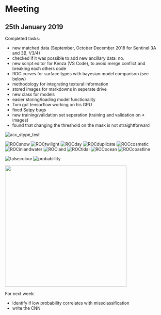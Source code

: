 # Meeting 
## 25th January 2019

Completed tasks:
- new matched data (September, October December 2018 for Sentinel 3A and 3B, V3/4)
- checked if it was possible to add new ancillary data: no.
- new script editor for Kenza (VS Code), to avoid merge conflict and breaking each others code
- ROC curves for surface types with bayesian model comparison (see below)
- methodology for integrating textural information
- stored images for markdowns in seperate drive
- new class for models 
- easier storing/loading model functionality
- Tom got tensorflow working on his GPU 
- fixed Satpy bugs
- new training/validation set seperation (training and validation on ≠ images)
- found that changing the threshold on the mask is not straightforward 

![acc_stype_test](http://www.hep.ph.ic.ac.uk/~kt2015/acc_stype_test2.png)

![ROCsnow](http://www.hep.ph.ic.ac.uk/~kt2015/ROCsnow.png)
![ROCtwilight](http://www.hep.ph.ic.ac.uk/~kt2015/ROCtwilight.png)
![ROCday](http://www.hep.ph.ic.ac.uk/~kt2015/ROCday.png)
![ROCduplicate](http://www.hep.ph.ic.ac.uk/~kt2015/ROCduplicate.png)
![ROCcosmetic](http://www.hep.ph.ic.ac.uk/~kt2015/ROCcosmetic.png)
![ROCinlandwater](http://www.hep.ph.ic.ac.uk/~kt2015/ROCinlandwater.png)
![ROCland](http://www.hep.ph.ic.ac.uk/~kt2015/ROCland.png)
![ROCtidal](http://www.hep.ph.ic.ac.uk/~kt2015/ROCtidal.png)
![ROCocean](http://www.hep.ph.ic.ac.uk/~kt2015/ROCocean.png)
![ROCcoastline](http://www.hep.ph.ic.ac.uk/~kt2015/ROCcoastline.png)

![falsecolour](http://www.hep.ph.ic.ac.uk/~kt2015/FCI.png)
![probabillity](http://www.hep.ph.ic.ac.uk/~kt2015/Probability.png)

<img src=http://www.hep.ph.ic.ac.uk/~kt2015/Flowchart.png width="400"> 

For next week: 
- identify if low probability correlates with missclassification
- write the CNN

